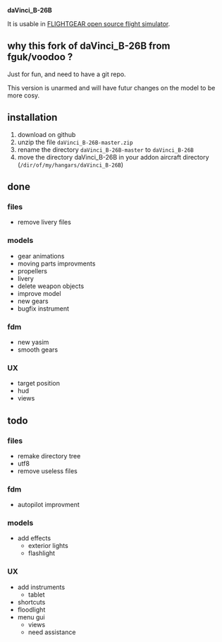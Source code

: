 **daVinci_B-26B**

It is usable in [FLIGHTGEAR open source flight simulator](http://www.flightgear.org).

why this fork of daVinci_B-26B from fguk/voodoo ?
-------------------------------------------------

Just for fun, and need to have a git repo.

This version is unarmed and will have futur changes on the model to be more cosy.

installation
------------

1. download on github
2. unzip the file `daVinci_B-26B-master.zip`
3. rename the directory `daVinci_B-26B-master` to `daVinci_B-26B`
4. move the directory daVinci_B-26B in your addon aircraft directory (`/dir/of/my/hangars/daVinci_B-26B`)

done
----

### files

- remove livery files

### models

- gear animations
- moving parts improvments
- propellers
- livery
- delete weapon objects
- improve model
- new gears
- bugfix instrument

### fdm

- new yasim
- smooth gears

### UX

- target position
- hud
- views

todo
----

### files

- remake directory tree
- utf8
- remove useless files

### fdm

- autopilot improvment

### models

- add effects
    - exterior lights
    - flashlight

### UX

- add instruments
    - tablet
- shortcuts
- floodlight
- menu gui
    - views
    - need assistance





